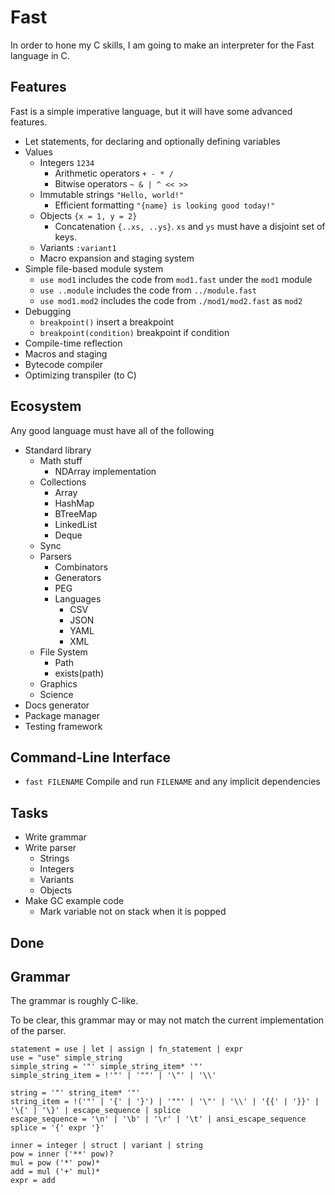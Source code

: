# Fast

In order to hone my C skills, I am going to make an interpreter for the Fast language in C.

## Features

Fast is a simple imperative language, but it will have some advanced features.

- Let statements, for declaring and optionally defining variables
- Values
    - Integers `1234`
        - Arithmetic operators `+ - * /`
        - Bitwise operators `~ & | ^ << >>`
    - Immutable strings `"Hello, world!"`
        - Efficient formatting `"{name} is looking good today!"`
    - Objects `{x = 1, y = 2}`
        - Concatenation `{..xs, ..ys}`. `xs` and `ys` must have a disjoint set of keys.
    - Variants `:variant1`
    - Macro expansion and staging system
- Simple file-based module system
    - `use mod1` includes the code from `mod1.fast` under the `mod1` module
    - `use ..module` includes the code from `../module.fast`
    - `use mod1.mod2` includes the code from `./mod1/mod2.fast` as `mod2`
- Debugging
    - `breakpoint()` insert a breakpoint
    - `breakpoint(condition)` breakpoint if condition
- Compile-time reflection
- Macros and staging
- Bytecode compiler
- Optimizing transpiler (to C)

## Ecosystem

Any good language must have all of the following
- Standard library
    - Math stuff
        - NDArray implementation
    - Collections
        - Array
        - HashMap
        - BTreeMap
        - LinkedList
        - Deque
    - Sync
    - Parsers
        - Combinators
        - Generators
        - PEG
        - Languages
            - CSV
            - JSON
            - YAML
            - XML
    - File System
        - Path
        - exists(path)
    - Graphics
    - Science
- Docs generator
- Package manager
- Testing framework

## Command-Line Interface

- `fast FILENAME` Compile and run `FILENAME` and any implicit dependencies

## Tasks

- Write grammar
- Write parser
    - Strings
    - Integers
    - Variants
    - Objects
- Make GC example code
    - Mark variable not on stack when it is popped

## Done

## Grammar

The grammar is roughly C-like.

To be clear, this grammar may or may not match the current implementation of the parser.

```
statement = use | let | assign | fn_statement | expr
use = "use" simple_string
simple_string = '"' simple_string_item* '"'
simple_string_item = !'"' | '""' | '\"' | '\\'

string = '"' string_item* '"'
string_item = !('"' | '{' | '}') | '""' | '\"' | '\\' | '{{' | '}}' | '\{' | '\}' | escape_sequence | splice
escape_sequence = '\n' | '\b' | '\r' | '\t' | ansi_escape_sequence
splice = '{' expr '}'

inner = integer | struct | variant | string
pow = inner ('**' pow)?
mul = pow ('*' pow)*
add = mul ('+' mul)*
expr = add
```
